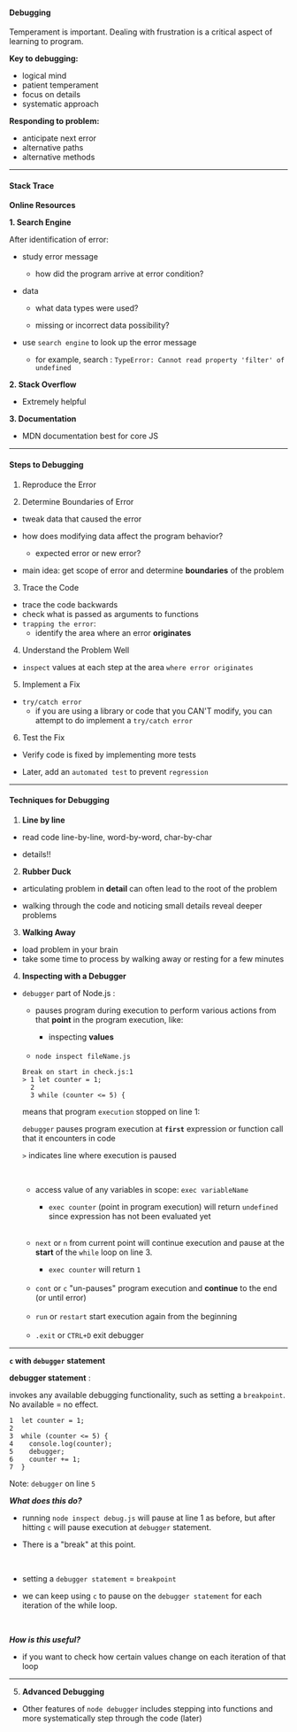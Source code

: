 #### Debugging ####

Temperament is important. Dealing with frustration is a critical aspect of learning to program.

**Key to debugging:**

- logical mind
- patient temperament
- focus on details
- systematic approach

**Responding to problem:** 

- anticipate next error
- alternative paths 
- alternative methods

___

#### Stack Trace ####

**Online Resources**

**1. Search Engine**

After identification of error:

- study error message 

  - how did the program arrive at error condition?

- data

  - what data types were used? 

  - missing or incorrect data possibility? 

- use `search engine` to look up the error message

  - for example, search : `TypeError: Cannot read property 'filter' of undefined`

**2. Stack Overflow**

- Extremely helpful

**3. Documentation**

- MDN documentation best for core JS

___

#### Steps to Debugging ####

1. Reproduce the Error


2. Determine Boundaries of Error

- tweak data that caused the error

- how does modifying data affect the program behavior?

  - expected error or new error?

- main idea: get scope of error and determine **boundaries** of the problem


3. Trace the Code

- trace the code backwards
- check what is passed as arguments to functions
- `trapping the error`: 
    - identify the area where an error **originates**


4. Understand the Problem Well

- `inspect` values at each step at the area `where error originates`


5. Implement a Fix

- `try/catch error`
    - if you are using a library or code that you CAN'T modify, you can attempt to do implement a `try/catch error`


6. Test the Fix

- Verify code is fixed by implementing more tests

- Later, add an `automated test` to prevent `regression`

___

#### Techniques for Debugging ####

1. **Line by line**

- read code line-by-line, word-by-word, char-by-char

- details!!

2. **Rubber Duck**

- articulating problem in **detail** can often lead to the root of the problem

- walking through the code and noticing small details reveal deeper problems

3. **Walking Away**

- load problem in your brain
- take some time to process by walking away or resting for a few minutes

4. **Inspecting with a Debugger**

- `debugger` part of Node.js :

    - pauses program during execution to perform various actions from that **point** in the program execution, like: 

        - inspecting **values**

    <br>

    - `node inspect fileName.js`

    ```
    Break on start in check.js:1
    > 1 let counter = 1;
      2 
      3 while (counter <= 5) {
    ```

    means that program `execution` stopped on line 1:

    `debugger` pauses program execution at **`first`** expression or function call that it encounters in code

    `>` indicates line where execution is paused

    <br>

    - access value of any variables in scope: `exec variableName`

      - `exec counter` (point in program execution) will return `undefined` since expression has not been evaluated yet

    <br>

    - `next` or `n` from current point will continue execution and pause at the **start** of the `while` loop on line 3.

      - `exec counter` will return `1`

    <br>

    - `cont` or `c` "un-pauses" program execution and **continue** to the end (or until error)

    <br>

    - `run` or `restart` start execution again from the beginning

    <br>

    - `.exit` or `CTRL+D` exit debugger

___

**`c` with `debugger` statement**

**debugger statement** :

invokes any available debugging functionality, such as setting a `breakpoint`. No available = no effect.

```
1  let counter = 1;
2 
3  while (counter <= 5) {
4    console.log(counter);
5    debugger;
6    counter += 1;
7  }
```

Note: `debugger` on line `5`

***What does this do?***

- running `node inspect debug.js` will pause at line 1 as before, but after hitting `c` will pause execution at `debugger` statement. 

- There is a "break" at this point. 

<br>

- setting a `debugger statement` = `breakpoint`

- we can keep using `c` to pause on the `debugger statement` for each iteration of the while loop.

<br>

***How is this useful?***

- if you want to check how certain values change on each iteration of that loop

___

5. **Advanced Debugging**

- Other features of `node debugger` includes stepping into functions and more systematically step through the code (later)